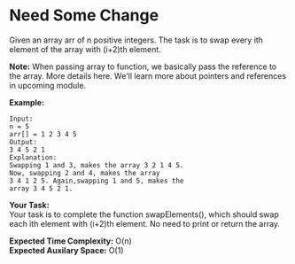 # Need Some Change

Given an array arr of n positive integers. The task is to swap every ith element of the array with (i+2)th element.

**Note:** When passing array to function, we basically pass the reference to the array. More details here. We'll learn more about pointers and references in upcoming module.

**Example:**
```
Input:
n = 5
arr[] = 1 2 3 4 5
Output:
3 4 5 2 1
Explanation:
Swapping 1 and 3, makes the array 3 2 1 4 5.
Now, swapping 2 and 4, makes the array 
3 4 1 2 5. Again,swapping 1 and 5, makes the 
array 3 4 5 2 1.
```
**Your Task:**<br>
Your task is to complete the function swapElements(), which should swap each ith element with (i+2)th element. No need to print or return the array.
 

**Expected Time Complexity:** O(n)<br>
**Expected Auxilary Space:** O(1)
